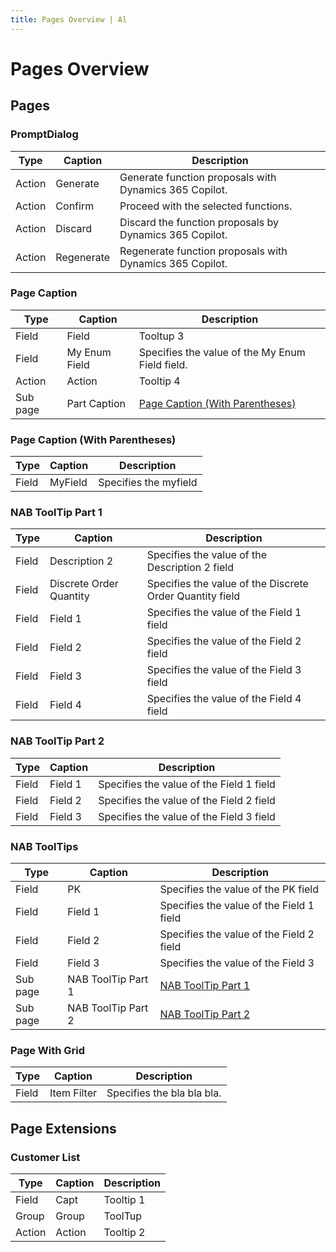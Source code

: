 ```yaml
---
title: Pages Overview | Al
---
```


# Pages Overview

## Pages

### PromptDialog

| Type | Caption | Description |
| ----- | --------- | ------- |
| Action | Generate | Generate function proposals with Dynamics 365 Copilot. |
| Action | Confirm | Proceed with the selected functions. |
| Action | Discard | Discard the function proposals by Dynamics 365 Copilot. |
| Action | Regenerate | Regenerate function proposals with Dynamics 365 Copilot. |

### Page Caption

| Type | Caption | Description |
| ----- | --------- | ------- |
| Field | Field | Tooltup 3 |
| Field | My Enum Field | Specifies the value of the My Enum Field field. |
| Action | Action | Tooltip 4 |
| Sub page | Part Caption | [Page Caption (With Parentheses)](#page-caption-with-parentheses) |

### Page Caption (With Parentheses)

| Type | Caption | Description |
| ----- | --------- | ------- |
| Field | MyField | Specifies the myfield |

### NAB ToolTip Part 1

| Type | Caption | Description |
| ----- | --------- | ------- |
| Field | Description 2 | Specifies the value of the Description 2 field |
| Field | Discrete Order Quantity | Specifies the value of the Discrete Order Quantity field |
| Field | Field 1 | Specifies the value of the Field 1 field |
| Field | Field 2 | Specifies the value of the Field 2 field |
| Field | Field 3 | Specifies the value of the Field 3 field |
| Field | Field 4 | Specifies the value of the Field 4 field |

### NAB ToolTip Part 2

| Type | Caption | Description |
| ----- | --------- | ------- |
| Field | Field 1 | Specifies the value of the Field 1 field |
| Field | Field 2 | Specifies the value of the Field 2 field |
| Field | Field 3 | Specifies the value of the Field 3 field |

### NAB ToolTips

| Type | Caption | Description |
| ----- | --------- | ------- |
| Field | PK | Specifies the value of the PK field |
| Field | Field 1 | Specifies the value of the Field 1 field |
| Field | Field 2 | Specifies the value of the Field 2 field |
| Field | Field 3 | Specifies the value of the Field 3 |
| Sub page | NAB ToolTip Part 1 | [NAB ToolTip Part 1](#nab-tooltip-part-1) |
| Sub page | NAB ToolTip Part 2 | [NAB ToolTip Part 2](#nab-tooltip-part-2) |

### Page With Grid

| Type | Caption | Description |
| ----- | --------- | ------- |
| Field | Item Filter | Specifies the bla bla bla. |

## Page Extensions

### Customer List

| Type | Caption | Description |
| ----- | --------- | ------- |
| Field | Capt | Tooltip 1 |
| Group | Group | ToolTup |
| Action | Action | Tooltip 2 |
